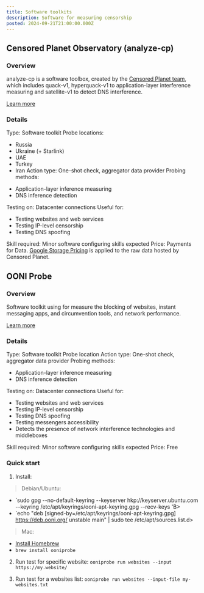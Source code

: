 ```yaml
---
title: Software toolkits
description: Software for measuring censorship
posted: 2024-09-21T21:00:00.000Z
---
```


## Censored Planet Observatory (analyze-cp)
### Overview

analyze-cp is a software toolbox, created by the [Censored Planet team](https://data.censoredplanet.org/), which includes quack-v1, hyperquack-v1 to application-layer interference measuring and satellite-v1 to detect DNS interference.

[Learn more](https://github.com/censoredplanet/censoredplanet)

### Details
Type: Software toolkit
Probe locations:
>
 - Russia
 - Ukraine (+ Starlink)
 - UAE
 - Turkey
 - Iran
Action type: One-shot check, aggregator data provider
Probing methods:
>
 - Application-layer inference measuring
 - DNS inference detection

Testing on: Datacenter connections
Useful for:
>
 - Testing websites and web services
 - Testing IP-level censorship
 - Testing DNS spoofing

Skill required: Minor software configuring skills expected
Price: Payments for Data. [Google Storage Pricing](https://cloud.google.com/storage/pricing) is applied to the raw data hosted by Censored Planet.

## OONI Probe
### Overview  
Software toolkit using for measure the blocking of websites, instant messaging apps, and circumvention tools, and network performance.

[Learn more](https://ooni.org/support/ooni-probe-cli#get-started)

### Details
Type: Software toolkit
Probe location
Action type:  One-shot check, aggregator data provider
Probing methods:
>
- Application-layer inference measuring
- DNS inference detection

Testing on: Datacenter connections
Useful for:
>
 - Testing websites and web services
 - Testing IP-level censorship
 - Testing DNS spoofing
 - Testing messengers accessibility
 - Detects the presence of network interference technologies and middleboxes

Skill required: Minor software configuring skills expected
Price: Free

### Quick start
1. Install:
> Debian/Ubuntu:

- `sudo gpg --no-default-keyring --keyserver hkp://keyserver.ubuntu.com --keyring /etc/apt/keyrings/ooni-apt-keyring.gpg --recv-keys 'B>
- `echo "deb [signed-by=/etc/apt/keyrings/ooni-apt-keyring.gpg] https://deb.ooni.org/ unstable main" | sudo tee /etc/apt/sources.list.d>

> Mac:

- [Install Homebrew](https://brew.sh)
- `brew install ooniprobe`


2. Run test for specific website:
`ooniprobe run websites --input https://my.website/`

3. Run test for a websites list:
`ooniprobe run websites --input-file my-websites.txt`
